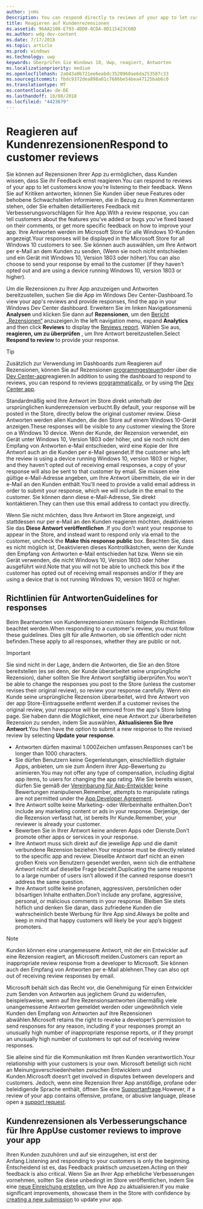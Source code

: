 ```yaml
---
author: jnHs
Description: You can respond directly to reviews of your app to let customers know you’re listening to their feedback.
title: Reagieren auf Kundenrezensionen
ms.assetid: 96AA2108-E793-4DD0-8CDA-0D115423C68D
ms.author: wdg-dev-content
ms.date: 7/17/2018
ms.topic: article
ms.prod: windows
ms.technology: uwp
keywords: Überprüfen Sie Windows 10, Uwp, reagiert, Antworten
ms.localizationpriority: medium
ms.openlocfilehash: 2a043a0b721ee6eabdc3520960ae6da253587c33
ms.sourcegitcommit: fbdc9372dea898a01c7686be54bea47125bab6c0
ms.translationtype: MT
ms.contentlocale: de-DE
ms.lasthandoff: 10/08/2018
ms.locfileid: "4423679"
---
```

# <a name="respond-to-customer-reviews"></a><span data-ttu-id="932b6-103">Reagieren auf Kundenrezensionen</span><span class="sxs-lookup"><span data-stu-id="932b6-103">Respond to customer reviews</span></span>


<span data-ttu-id="932b6-104">Sie können auf Rezensionen Ihrer App zu ermöglichen, dass Kunden wissen, dass Sie ihr Feedback ernst reagieren.</span><span class="sxs-lookup"><span data-stu-id="932b6-104">You can respond to reviews of your app to let customers know you’re listening to their feedback.</span></span> <span data-ttu-id="932b6-105">Wenn Sie auf Kritiken antworten, können Sie Kunden über neue Features oder behobene Schwachstellen informieren, die in Bezug zu ihren Kommentaren stehen, oder Sie erhalten detaillierteres Feedback mit Verbesserungsvorschlägen für Ihre App.</span><span class="sxs-lookup"><span data-stu-id="932b6-105">With a review response, you can tell customers about the features you’ve added or bugs you’ve fixed based on their comments, or get more specific feedback on how to improve your app.</span></span> <span data-ttu-id="932b6-106">Ihre Antworten werden im Microsoft Store für alle Windows 10-Kunden angezeigt.</span><span class="sxs-lookup"><span data-stu-id="932b6-106">Your responses will be displayed in the Microsoft Store for all Windows 10 customers to see.</span></span> <span data-ttu-id="932b6-107">Sie können auch auswählen, um Ihre Antwort per e-Mail an dem Kunden zu senden, (Wenn sie noch nicht entschieden und ein Gerät mit Windows 10, Version 1803 oder höher).</span><span class="sxs-lookup"><span data-stu-id="932b6-107">You can also choose to send your response by email to the customer (if they haven’t opted out and are using a device running Windows 10, version 1803 or higher).</span></span>

<span data-ttu-id="932b6-108">Um die Rezensionen zu Ihrer App anzuzeigen und Antworten bereitzustellen, suchen Sie die App im Windows Dev Center-Dashboard.</span><span class="sxs-lookup"><span data-stu-id="932b6-108">To view your app's reviews and provide responses, find the app in your Windows Dev Center dashboard.</span></span> <span data-ttu-id="932b6-109">Erweitern Sie im linken Navigationsmenü **Analysen** und klicken Sie dann auf **Rezensionen**, um den [Bericht „Rezensionen“](reviews-report.md) anzuzeigen.</span><span class="sxs-lookup"><span data-stu-id="932b6-109">In the left navigation menu, expand **Analytics** and then click **Reviews** to display the [Reviews report](reviews-report.md).</span></span> <span data-ttu-id="932b6-110">Wählen Sie aus, **reagieren, um zu überprüfen** , um Ihre Antwort bereitzustellen.</span><span class="sxs-lookup"><span data-stu-id="932b6-110">Select **Respond to review** to provide your response.</span></span>

> [!TIP]
> <span data-ttu-id="932b6-111">Zusätzlich zur Verwendung im Dashboards zum Reagieren auf Rezensionen, können Sie auf Rezensionen [programmgesteuert](../monetize/submit-responses-to-app-reviews.md)oder über die [Dev Center-app](https://www.microsoft.com/store/apps/dev-center/9nblggh4r5ws)reagieren.</span><span class="sxs-lookup"><span data-stu-id="932b6-111">In addition to using the dashboard to respond to reviews, you can respond to reviews [programmatically](../monetize/submit-responses-to-app-reviews.md), or by using the [Dev Center app](https://www.microsoft.com/store/apps/dev-center/9nblggh4r5ws).</span></span>

<span data-ttu-id="932b6-112">Standardmäßig wird Ihre Antwort im Store direkt unterhalb der ursprünglichen kundenrezension verbucht.</span><span class="sxs-lookup"><span data-stu-id="932b6-112">By default, your response will be posted in the Store, directly below the original customer review.</span></span> <span data-ttu-id="932b6-113">Diese Antworten werden allen Kunden, die den Store auf einem Windows 10-Gerät anzeigen.</span><span class="sxs-lookup"><span data-stu-id="932b6-113">These responses will be visible to any customer viewing the Store on a Windows 10 device.</span></span> <span data-ttu-id="932b6-114">Wenn der Kunde, der Rezension verwendet, ein Gerät unter Windows 10, Version 1803 oder höher, und sie noch nicht den Empfang von Antworten e-Mail entschieden, wird eine Kopie der Ihre Antwort auch an die Kunden per e-Mail gesendet.</span><span class="sxs-lookup"><span data-stu-id="932b6-114">If the customer who left the review is using a device running Windows 10, version 1803 or higher, and they haven't opted out of receiving email responses, a copy of your response will also be sent to that customer by email.</span></span>  <span data-ttu-id="932b6-115">Sie müssen eine gültige e-Mail-Adresse angeben, um Ihre Antwort übermitteln, die wir in der e-Mail an den Kunden enthält.</span><span class="sxs-lookup"><span data-stu-id="932b6-115">You'll need to provide a valid email address in order to submit your response, which we will include in the email to the customer.</span></span> <span data-ttu-id="932b6-116">Sie können dann diese e-Mail-Adresse, Sie direkt kontaktieren.</span><span class="sxs-lookup"><span data-stu-id="932b6-116">They can then use this email address to contact you directly.</span></span>

<span data-ttu-id="932b6-117">Wenn Sie nicht möchten, dass Ihre Antwort im Store angezeigt, und stattdessen nur per e-Mail an den Kunden reagieren möchten, deaktivieren Sie das **Diese Antwort veröffentlichen** .</span><span class="sxs-lookup"><span data-stu-id="932b6-117">If you don't want your response to appear in the Store, and instead want to respond only via email to the customer, uncheck the **Make this response public** box.</span></span> <span data-ttu-id="932b6-118">Beachten Sie, dass es nicht möglich ist, Deaktivieren dieses Kontrollkästchen, wenn der Kunde den Empfang von Antworten e-Mail entschieden hat bzw. Wenn sie ein Gerät verwenden, die nicht Windows 10, Version 1803 oder höher ausgeführt wird.</span><span class="sxs-lookup"><span data-stu-id="932b6-118">Note that you will not be able to uncheck this box if the customer has opted out of receiving email responses and/or if they are using a device that is not running Windows 10, version 1803 or higher.</span></span>

## <a name="guidelines-for-responses"></a><span data-ttu-id="932b6-119">Richtlinien für Antworten</span><span class="sxs-lookup"><span data-stu-id="932b6-119">Guidelines for responses</span></span>

<span data-ttu-id="932b6-120">Beim Beantworten von Kundenrezensionen müssen folgende Richtlinien beachtet werden.</span><span class="sxs-lookup"><span data-stu-id="932b6-120">When responding to a customer's review, you must follow these guidelines.</span></span> <span data-ttu-id="932b6-121">Dies gilt für alle Antworten, ob sie öffentlich oder nicht befinden.</span><span class="sxs-lookup"><span data-stu-id="932b6-121">These apply to all responses, whether they are public or not.</span></span>

> [!IMPORTANT]
> <span data-ttu-id="932b6-122">Sie sind nicht in der Lage, ändern die Antworten, die Sie an den Store bereitstellen (es sei denn, der Kunde überarbeitet seine ursprüngliche Rezension), daher sollten Sie Ihre Antwort sorgfältig überprüfen.</span><span class="sxs-lookup"><span data-stu-id="932b6-122">You won’t be able to change the responses you post to the Store (unless the customer revises their original review), so review your response carefully.</span></span> <span data-ttu-id="932b6-123">Wenn ein Kunde seine ursprüngliche Rezension überarbeitet, wird Ihre Antwort von der app Store-Eintragsseite entfernt werden.</span><span class="sxs-lookup"><span data-stu-id="932b6-123">If a customer revises the original review, your response will be removed from the app's  Store listing page.</span></span> <span data-ttu-id="932b6-124">Sie haben dann die Möglichkeit, eine neue Antwort zur überarbeiteten Rezension zu senden, indem Sie auswählen, **Aktualisieren Sie Ihre Antwort**.</span><span class="sxs-lookup"><span data-stu-id="932b6-124">You then have the option to submit a new response to the revised review by selecting **Update your response**.</span></span>

-   <span data-ttu-id="932b6-125">Antworten dürfen maximal 1.000Zeichen umfassen.</span><span class="sxs-lookup"><span data-stu-id="932b6-125">Responses can't be longer than 1000 characters.</span></span>
-   <span data-ttu-id="932b6-126">Sie dürfen Benutzern keine Gegenleistungen, einschließlich digitaler Apps, anbieten, um sie zum Ändern ihrer App-Bewertung zu animieren.</span><span class="sxs-lookup"><span data-stu-id="932b6-126">You may not offer any type of compensation, including digital app items, to users for changing the app rating.</span></span> <span data-ttu-id="932b6-127">Wie Sie bereits wissen, dürfen Sie gemäß der [Vereinbarung für App-Entwickler](https://docs.microsoft.com/legal/windows/agreements/app-developer-agreement) keine Bewertungen manipulieren.</span><span class="sxs-lookup"><span data-stu-id="932b6-127">Remember, attempts to manipulate ratings are not permitted under the [App Developer Agreement](https://docs.microsoft.com/legal/windows/agreements/app-developer-agreement).</span></span>
-   <span data-ttu-id="932b6-128">Ihre Antwort sollte keine Marketing- oder Werbeinhalte enthalten.</span><span class="sxs-lookup"><span data-stu-id="932b6-128">Don’t include any marketing content or ads in your response.</span></span> <span data-ttu-id="932b6-129">Derjenige, der die Rezension verfasst hat, ist bereits Ihr Kunde.</span><span class="sxs-lookup"><span data-stu-id="932b6-129">Remember, your reviewer is already your customer.</span></span>
-   <span data-ttu-id="932b6-130">Bewerben Sie in Ihrer Antwort keine anderen Apps oder Dienste.</span><span class="sxs-lookup"><span data-stu-id="932b6-130">Don’t promote other apps or services in your response.</span></span>
-   <span data-ttu-id="932b6-131">Ihre Antwort muss sich direkt auf die jeweilige App und die damit verbundene Rezension beziehen.</span><span class="sxs-lookup"><span data-stu-id="932b6-131">Your response must be directly related to the specific app and review.</span></span> <span data-ttu-id="932b6-132">Dieselbe Antwort darf nicht an einen großen Kreis von Benutzern gesendet werden, wenn sich die enthaltene Antwort nicht auf dieselbe Frage bezieht.</span><span class="sxs-lookup"><span data-stu-id="932b6-132">Duplicating the same response to a large number of users isn’t allowed if the canned response doesn’t address the same question.</span></span>
-   <span data-ttu-id="932b6-133">Ihre Antwort sollte keine profanen, aggressiven, persönlichen oder bösartigen Inhalte enthalten.</span><span class="sxs-lookup"><span data-stu-id="932b6-133">Don’t include any profane, aggressive, personal, or malicious comments in your response.</span></span> <span data-ttu-id="932b6-134">Bleiben Sie stets höflich und denken Sie daran, dass zufriedene Kunden die wahrscheinlich beste Werbung für Ihre App sind.</span><span class="sxs-lookup"><span data-stu-id="932b6-134">Always be polite and keep in mind that happy customers will likely be your app’s biggest promoters.</span></span>

> [!NOTE]
> <span data-ttu-id="932b6-135">Kunden können eine unangemessene Antwort, mit der ein Entwickler auf eine Rezension reagiert, an Microsoft melden.</span><span class="sxs-lookup"><span data-stu-id="932b6-135">Customers can report an inappropriate review response from a developer to Microsoft.</span></span> <span data-ttu-id="932b6-136">Sie können auch den Empfang von Antworten per e-Mail ablehnen.</span><span class="sxs-lookup"><span data-stu-id="932b6-136">They can also opt out of receiving review responses by email.</span></span>
>
> <span data-ttu-id="932b6-137">Microsoft behält sich das Recht vor, die Genehmigung für einen Entwickler zum Senden von Antworten aus jeglichem Grund zu widerrufen, beispielsweise, wenn auf Ihre Rezensionsantworten übermäßig viele unangemessene Antworten gemeldet werden oder ungewöhnlich viele Kunden den Empfang von Antworten auf ihre Rezensionen abwählen.</span><span class="sxs-lookup"><span data-stu-id="932b6-137">Microsoft retains the right to revoke a developer’s permission to send responses for any reason, including if your responses prompt an unusually high number of inappropriate response reports, or if they prompt an unusually high number of customers to opt out of receiving review responses.</span></span>

<span data-ttu-id="932b6-138">Sie alleine sind für die Kommunikation mit Ihren Kunden verantwortlich.</span><span class="sxs-lookup"><span data-stu-id="932b6-138">Your relationship with your customers is your own.</span></span> <span data-ttu-id="932b6-139">Microsoft beteiligt sich nicht an Meinungsverschiedenheiten zwischen Entwicklern und Kunden.</span><span class="sxs-lookup"><span data-stu-id="932b6-139">Microsoft doesn’t get involved in disputes between developers and customers.</span></span> <span data-ttu-id="932b6-140">Jedoch, wenn eine Rezension Ihrer App anstößige, profane oder beleidigende Sprache enthält, öffnen Sie eine [Supportanfrage](http://go.microsoft.com/fwlink/p/?LinkID=401178).</span><span class="sxs-lookup"><span data-stu-id="932b6-140">However, if a review of your app contains offensive, profane, or abusive language, please open a [support request](http://go.microsoft.com/fwlink/p/?LinkID=401178).</span></span>


## <a name="use-customer-reviews-to-improve-your-app"></a><span data-ttu-id="932b6-141">Kundenrezensionen als Verbesserungschance für Ihre App</span><span class="sxs-lookup"><span data-stu-id="932b6-141">Use customer reviews to improve your app</span></span>

<span data-ttu-id="932b6-142">Ihren Kunden zuzuhören und auf sie einzugehen, ist erst der Anfang.</span><span class="sxs-lookup"><span data-stu-id="932b6-142">Listening and responding to your customers is only the beginning.</span></span> <span data-ttu-id="932b6-143">Entscheidend ist es, das Feedback praktisch umzusetzen.</span><span class="sxs-lookup"><span data-stu-id="932b6-143">Acting on their feedback is also critical.</span></span> <span data-ttu-id="932b6-144">Wenn Sie an Ihrer App erhebliche Verbesserungen vornehmen, sollten Sie diese unbedingt im Store veröffentlichen, indem Sie eine [neue Einreichung erstellen](app-submissions.md), um Ihre App zu aktualisieren.</span><span class="sxs-lookup"><span data-stu-id="932b6-144">If you make significant improvements, showcase them in the Store with confidence by [creating a new submission](app-submissions.md) to update your app.</span></span>
